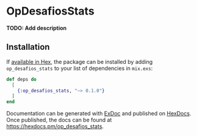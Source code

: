 # OpDesafiosStats

**TODO: Add description**

## Installation

If [available in Hex](https://hex.pm/docs/publish), the package can be installed
by adding `op_desafios_stats` to your list of dependencies in `mix.exs`:

```elixir
def deps do
  [
    {:op_desafios_stats, "~> 0.1.0"}
  ]
end
```

Documentation can be generated with [ExDoc](https://github.com/elixir-lang/ex_doc)
and published on [HexDocs](https://hexdocs.pm). Once published, the docs can
be found at <https://hexdocs.pm/op_desafios_stats>.

